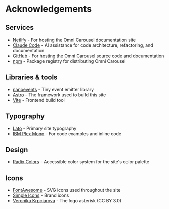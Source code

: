 Acknowledgements
================================================================================


Services
----------------------------------------

-   [Netlify](https://netlify.com) - For hosting the Omni Carousel documentation site
-   [Claude Code](https://claude.ai/code) - AI assistance for code architecture, refactoring, and documentation
-   [GitHub](https://github.com) - For hosting the Omni Carousel source code and documentation
-   [npm](https://www.npmjs.com) - Package registry for distributing Omni Carousel


Libraries & tools
----------------------------------------

-   [nanoevents](https://github.com/ai/nanoevents) - Tiny event emitter library
-   [Astro](https://astro.build) - The framework used to build this site
-   [Vite](https://vitejs.dev) - Frontend build tool


Typography
----------------------------------------

-   [Lato](https://fonts.adobe.com/fonts/lato) - Primary site typography
-   [IBM Plex Mono](https://www.ibm.com/plex/) - For code examples and inline code


Design
----------------------------------------

-   [Radix Colors](https://www.radix-ui.com/colors) - Accessible color system for the site's color palette


Icons
----------------------------------------

-   [FontAwesome](https://fontawesome.com) - SVG icons used throughout the site
-   [Simple Icons](https://simpleicons.org) - Brand icons
-   [Veronika Krpciarova](https://thenounproject.com/creator/v.krpciarova) - The logo asterisk (CC BY 3.0)
